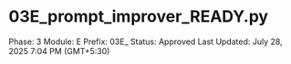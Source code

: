 # 03E_prompt_improver_READY.py

Phase: 3
Module: E
Prefix: 03E_
Status: Approved
Last Updated: July 28, 2025 7:04 PM (GMT+5:30)
